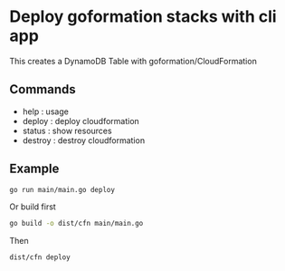 # Deploy goformation stacks with cli app

This creates a DynamoDB Table with goformation/CloudFormation

## Commands

- help : usage
- deploy : deploy cloudformation
- status : show resources
- destroy : destroy cloudformation
 
## Example

```bash
go run main/main.go deploy
```

Or build first

```bash
go build -o dist/cfn main/main.go
```

Then

```bash
dist/cfn deploy
```